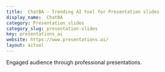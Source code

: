 ```yaml
---
title:  ChatBA - Trending AI tool for Presentation slides
display_name:  ChatBA
category: Presentation slides
category_slug: presentation-slides
key: presentations_ai
website: https://www.presentations.ai/
layout: aitool
---
```


Engaged audience through professional presentations.
